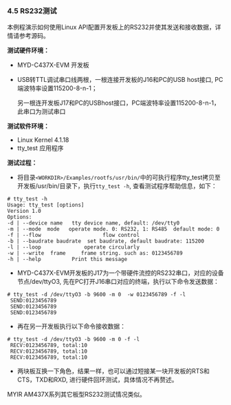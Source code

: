 ### 4.5 RS232测试

本例程演示如何使用Linux API配置开发板上的RS232并使其发送和接收数据，详情请参考源码。

**测试硬件环境：**

* MYD-C437X-EVM 开发板

* USB转TTL调试串口线两根，一根连接开发板的J16和PC的USB host接口, PC端波特率设置115200-8-n-1；

  另一根连开发板J17和PC的USBhost接口，PC端波特率设置115200-8-n-1，此串口为测试串口

**测试软件环境：**

* Linux Kernel 4.1.18   
* tty\_test 应用程序  

**测试过程：**

* 将目录`<WORKDIR>/Examples/rootfs/usr/bin/`中的可执行程序tty\_test拷贝至开发板/usr/bin/目录下，执行`tty_test -h`, 查看测试程序帮助信息，如下： 

```\`
# tty_test -h
Usage: tty_test [options]
Version 1.0
Options:
-d | --device name   tty device name, default: /dev/tty0
-m | --mode  mode   operate mode. 0: RS232, 1: RS485  default mode: 0 
-f | --flow                    flow control 
-b | --baudrate baudrate  set baudrate, default baudrate: 115200 
-l | --loop              operate circularly 
-w | --write  frame     frame string. such as: 0123456789 
-h | --help          Print this message
```

* MYD-C437X-EVM开发板的J17为一个带硬件流控的RS232串口，对应的设备节点/dev/ttyO3, 先在PC打开J16串口对应的终端，执行以下命令发送数据：  

```
# tty_test -d /dev/ttyO3 -b 9600 -m 0  -w 0123456789 -f -l  
 SEND:0123456789
 SEND:0123456789
 SEND:0123456789
```

* 再在另一开发板执行以下命令接收数据：  

```
# tty_test -d /dev/ttyO3 -b 9600 -m 0 -f -l
 RECV:0123456789, total:10
 RECV:0123456789, total:10
 RECV:0123456789, total:10
```

* 两块板互换一下角色，结果一样，也可以通过短接某一块开发板的RTS和CTS，TXD和RXD, 进行硬件回环测试，具体情况不再赘述。           

MYIR AM437X系列其它板型RS232测试情况类似。

